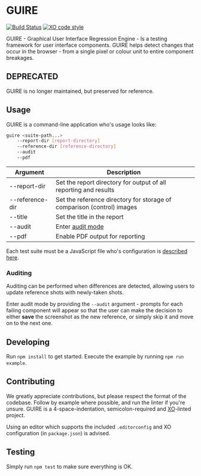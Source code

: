 # GUIRE

[![Build Status](https://travis-ci.org/Kiosked/guire.svg?branch=master)](https://travis-ci.org/Kiosked/guire) [![XO code style](https://img.shields.io/badge/code_style-XO-5ed9c7.svg)](https://github.com/sindresorhus/xo)

GUIRE - Graphical User Interface Regression Engine - Is a testing framework for user interface components. GUIRE helps detect changes that occur in the browser - from a single pixel or colour unit to entire component breakages.

## DEPRECATED
GUIRE is no longer maintained, but preserved for reference.

## Usage

GUIRE is a command-line application who's usage looks like:

```sh
guire <suite-path...>
    --report-dir [report-directory]
    --reference-dir [reference-directory]
    --audit
    --pdf
```

| Argument            | Description                                                         |
|---------------------|---------------------------------------------------------------------|
| --report-dir        | Set the report directory for output of all reporting and results    |
| --reference-dir     | Set the reference directory for storage of comparison (control) images |
| --title             | Set the title in the report                                         |
| --audit             | Enter [audit mode](###auditing)                                     |
| --pdf               | Enable PDF output for reporting                                     |

Each test suite must be a JavaScript file who's configuration is [described here](TEST_SUITE.md).

### Auditing

Auditing can be performed when differences are detected, allowing users to update reference shots with newly-taken shots.

Enter audit mode by providing the `--audit` argument - prompts for each failing component will appear so that the user can make the decision to either **save** the screenshot as the new reference, or simply skip it and move on to the next one.

## Developing

Run `npm install` to get started. Execute the example by running `npm run example`.

## Contributing

We greatly appreciate contributions, but please respect the format of the codebase. Follow by example where possible, and run the linter if you're unsure. GUIRE is a 4-space-indentation, semicolon-required and [XO](https://www.npmjs.com/package/xo)-linted project.

Using an editor which supports the included `.editorconfig` and XO configuration (in `package.json`) is advised.

## Testing

Simply run `npm test` to make sure everything is OK.

